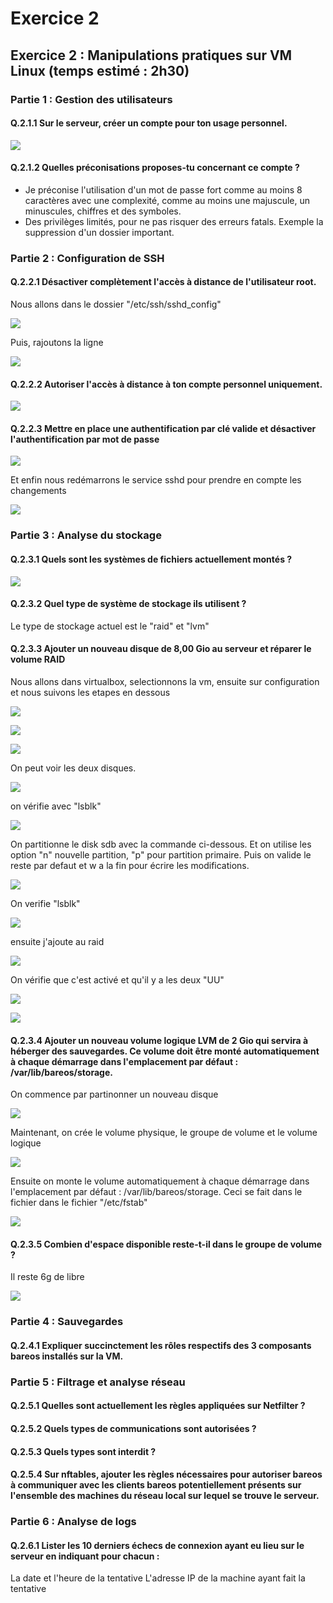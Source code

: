 # Exercice 2

## Exercice 2 : Manipulations pratiques sur VM Linux (temps estimé : 2h30)


### Partie 1 : Gestion des utilisateurs

#### Q.2.1.1 Sur le serveur, créer un compte pour ton usage personnel.

![](https://github.com/Shanks69000/Checkpoint-3/blob/main/Ressources/exo2-part-1/exo2-part-1_1.png)

#### Q.2.1.2 Quelles préconisations proposes-tu concernant ce compte ?

- Je préconise l'utilisation d'un mot de passe fort comme au moins 8 caractères avec une complexité, comme au moins une majuscule, un minuscules, chiffres et des symboles.
- Des privilèges limités, pour ne pas risquer des erreurs fatals. Exemple la suppression d'un dossier important.

### Partie 2 : Configuration de SSH

#### Q.2.2.1 Désactiver complètement l'accès à distance de l'utilisateur root.

Nous allons dans le dossier "/etc/ssh/sshd_config"

![](https://github.com/Shanks69000/Checkpoint-3/blob/main/Ressources/exo2-part-2/exo2-part-2_1.png)

Puis, rajoutons la ligne 

![](https://github.com/Shanks69000/Checkpoint-3/blob/main/Ressources/exo2-part-2/exo2-part-2_2.png)

#### Q.2.2.2 Autoriser l'accès à distance à ton compte personnel uniquement.

![](https://github.com/Shanks69000/Checkpoint-3/blob/main/Ressources/exo2-part-2/exo2-part-2_3.png)

#### Q.2.2.3 Mettre en place une authentification par clé valide et désactiver l'authentification par mot de passe

![](https://github.com/Shanks69000/Checkpoint-3/blob/main/Ressources/exo2-part-2/exo2-part-2_4.png)

Et enfin nous redémarrons le service sshd pour prendre en compte les changements

![](https://github.com/Shanks69000/Checkpoint-3/blob/main/Ressources/exo2-part-2/exo2-part-2_5.png)

### Partie 3 : Analyse du stockage

#### Q.2.3.1 Quels sont les systèmes de fichiers actuellement montés ?



![](https://github.com/Shanks69000/Checkpoint-3/blob/main/Ressources/exo2-part-3/exo2-part-2_1.png)

#### Q.2.3.2 Quel type de système de stockage ils utilisent ?

Le type de stockage actuel est le "raid" et "lvm"

#### Q.2.3.3 Ajouter un nouveau disque de 8,00 Gio au serveur et réparer le volume RAID

Nous allons dans virtualbox, selectionnons la vm, ensuite sur configuration et nous suivons les etapes en dessous

![](https://github.com/Shanks69000/Checkpoint-3/blob/main/Ressources/exo2-part-3/exo2-part-2_2.png)

![](https://github.com/Shanks69000/Checkpoint-3/blob/main/Ressources/exo2-part-3/exo2-part-2_3.png)

![](https://github.com/Shanks69000/Checkpoint-3/blob/main/Ressources/exo2-part-3/exo2-part-2_4.png)

On peut voir les deux disques.

![](https://github.com/Shanks69000/Checkpoint-3/blob/main/Ressources/exo2-part-3/exo2-part-2_5.png)

on vérifie avec "lsblk"

![](https://github.com/Shanks69000/Checkpoint-3/blob/main/Ressources/exo2-part-3/exo2-part-3_6.png)

On partitionne le disk sdb avec la commande ci-dessous. Et on utilise les option "n" nouvelle partition, "p" pour partition primaire. Puis on valide le reste par defaut et w a la fin pour écrire les modifications.

![](https://github.com/Shanks69000/Checkpoint-3/blob/main/Ressources/exo2-part-3/exo2-part-3_7.png)

On verifie "lsblk"

![](https://github.com/Shanks69000/Checkpoint-3/blob/main/Ressources/exo2-part-3/exo2-part-3_8.png)

ensuite j'ajoute  au raid 

![](https://github.com/Shanks69000/Checkpoint-3/blob/main/Ressources/exo2-part-3/exo2-part-3_9.png)

On vérifie que c'est activé et qu'il y a les deux "UU" 

![](https://github.com/Shanks69000/Checkpoint-3/blob/main/Ressources/exo2-part-3/exo2-part-3_11.png)

![](https://github.com/Shanks69000/Checkpoint-3/blob/main/Ressources/exo2-part-3/exo2-part-3_10.png)

#### Q.2.3.4 Ajouter un nouveau volume logique LVM de 2 Gio qui servira à héberger des sauvegardes. Ce volume doit être monté automatiquement à chaque démarrage dans l'emplacement par défaut : /var/lib/bareos/storage.

On commence par partinonner un nouveau disque 

![](https://github.com/Shanks69000/Checkpoint-3/blob/main/Ressources/exo2-part-3/exo2-part-3_13.png)

Maintenant, on crée le volume physique, le groupe de volume et le volume logique

![](https://github.com/Shanks69000/Checkpoint-3/blob/main/Ressources/exo2-part-3/exo2-part-3_14.png)

Ensuite on monte le volume automatiquement à chaque démarrage dans l'emplacement par défaut : /var/lib/bareos/storage. Ceci se fait dans le fichier dans le fichier "/etc/fstab" 

![](https://github.com/Shanks69000/Checkpoint-3/blob/main/Ressources/exo2-part-3/exo2-part-3_15.png)

#### Q.2.3.5 Combien d'espace disponible reste-t-il dans le groupe de volume ?

Il reste 6g de libre

![](https://github.com/Shanks69000/Checkpoint-3/blob/main/Ressources/exo2-part-3/exo2-part-3_16.png)

### Partie 4 : Sauvegardes

#### Q.2.4.1 Expliquer succinctement les rôles respectifs des 3 composants bareos installés sur la VM.

### Partie 5 : Filtrage et analyse réseau

#### Q.2.5.1 Quelles sont actuellement les règles appliquées sur Netfilter ?

#### Q.2.5.2 Quels types de communications sont autorisées ?

#### Q.2.5.3 Quels types sont interdit ?

#### Q.2.5.4 Sur nftables, ajouter les règles nécessaires pour autoriser bareos à communiquer avec les clients bareos potentiellement présents sur l'ensemble des machines du réseau local sur lequel se trouve le serveur.

### Partie 6 : Analyse de logs

#### Q.2.6.1 Lister les 10 derniers échecs de connexion ayant eu lieu sur le serveur en indiquant pour chacun :

La date et l'heure de la tentative
L'adresse IP de la machine ayant fait la tentative
